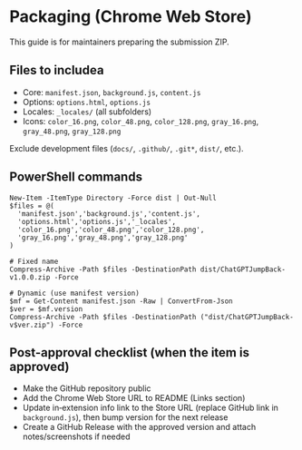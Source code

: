 # Packaging (Chrome Web Store)

This guide is for maintainers preparing the submission ZIP.

## Files to includea

- Core: `manifest.json`, `background.js`, `content.js`
- Options: `options.html`, `options.js`
- Locales: `_locales/` (all subfolders)
- Icons: `color_16.png`, `color_48.png`, `color_128.png`, `gray_16.png`, `gray_48.png`, `gray_128.png`

Exclude development files (`docs/`, `.github/`, `.git*`, `dist/`, etc.).

## PowerShell commands

```
New-Item -ItemType Directory -Force dist | Out-Null
$files = @(
  'manifest.json','background.js','content.js',
  'options.html','options.js','_locales',
  'color_16.png','color_48.png','color_128.png',
  'gray_16.png','gray_48.png','gray_128.png'
)

# Fixed name
Compress-Archive -Path $files -DestinationPath dist/ChatGPTJumpBack-v1.0.0.zip -Force

# Dynamic (use manifest version)
$mf = Get-Content manifest.json -Raw | ConvertFrom-Json
$ver = $mf.version
Compress-Archive -Path $files -DestinationPath ("dist/ChatGPTJumpBack-v$ver.zip") -Force
```

## Post-approval checklist (when the item is approved)

- Make the GitHub repository public
- Add the Chrome Web Store URL to README (Links section)
- Update in‑extension info link to the Store URL (replace GitHub link in `background.js`), then bump version for the next release
- Create a GitHub Release with the approved version and attach notes/screenshots if needed
